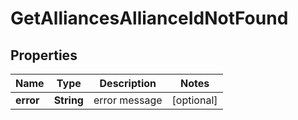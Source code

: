 
# GetAlliancesAllianceIdNotFound

## Properties
Name | Type | Description | Notes
------------ | ------------- | ------------- | -------------
**error** | **String** | error message |  [optional]



